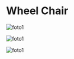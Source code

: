# Wheel Chair

![foto1](https://github.com/arcanjolevi/Wheel_Chair_HoverBoard/blob/master/pictures/wheelChair/wheelChair1.jpeg)

![foto1](https://github.com/arcanjolevi/Wheel_Chair_HoverBoard/blob/master/pictures/wheelChair/wheelChair2.jpeg)

![foto1](https://github.com/arcanjolevi/Wheel_Chair_HoverBoard/blob/master/pictures/wheelChair/wheelChair3.jpeg)
